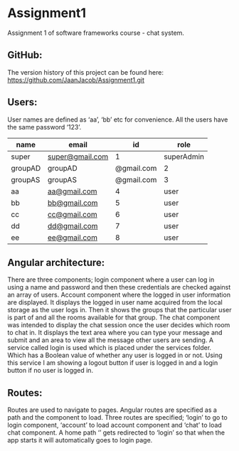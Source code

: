 # Assignment1
Assignment 1 of software frameworks course - chat system.

## __GitHub:__ 
The version history of this project can be found here: https://github.com/JaanJacob/Assignment1.git 

## __Users:__
User names are defined as ‘aa’, ‘bb’ etc for convenience.
All the users have the same password ‘123’.

name | email | id | role
-----|-------|----|-----
super |	super@gmail.com |	1 |	superAdmin
groupAD |	groupAD | @gmail.com |	2 |	groupAdmin
groupAS |	groupAS | @gmail.com |	3 |	groupAssis
aa |	aa@gmail.com |	4 |	user
bb |	bb@gmail.com |	5 |	user
cc |	cc@gmail.com |	6 |	user
dd |	dd@gmail.com |	7 |	user
ee |	ee@gmail.com |	8 |	user


## __Angular architecture:__
There are three components; login component where a user can log in using a name and password and then these credentials are checked against an array of users. 
Account component where the logged in user information are displayed. It displays the logged in user name acquired from the local storage as the user logs in. Then it shows the groups that the particular user is part of and all the rooms available for that group.
The chat component was intended to display the chat session once the user decides which room to chat in. It displays the text area where you can type your message and submit and an area to view all the message other users are sending. 
A service called login is used which is placed under the services folder. Which has a Boolean value of whether any user is logged in or not. Using this service I am showing a logout button if user is logged in and a login button if no user is logged in. 


## __Routes:__
Routes are used to navigate to pages. Angular routes are specified as a path and the component to load. Three routes are specified; ‘login’ to go to login component, ‘account’ to load account component and ‘chat’ to load chat component.  A home path ‘’ gets redirected to ‘login’ so that when the app starts it will automatically goes to login page. 
